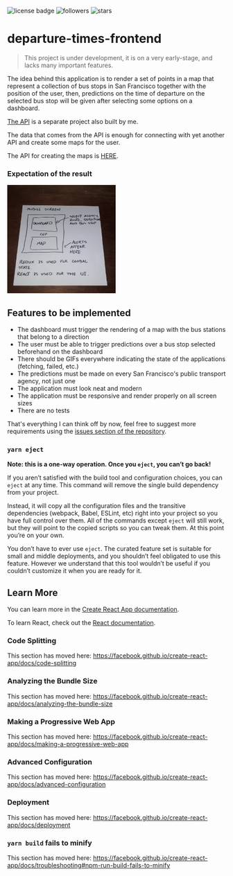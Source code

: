 ![license badge](https://img.shields.io/github/license/santiago-rodrig/departure-times-frontend)
![followers](https://img.shields.io/github/followers/santiago-rodrig?style=social)
![stars](https://img.shields.io/github/stars/santiago-rodrig/departure-times-frontend?style=social)

# departure-times-frontend

> This project is under development, it is on a very
> early-stage, and lacks many important features.

The idea behind this application is to render a set of
points in a map that represent a collection of bus stops
in San Francisco together with the position of the
user, then, predictions on the time of departure
on the selected bus stop will be given after
selecting some options on a dashboard.

[The API](https://github.com/santiago-rodrig/departure-times)
is a separate project also built by me.

The data that comes from the API is enough for connecting with
yet another API and create some maps for the user.

The API for creating the maps is [HERE](https://developer.here.com/products/maps).

### Expectation of the result

<img src="./doc/expectation.jpg" alt="result expectation" width="250" height="250" />

## Features to be implemented

- The dashboard must trigger the rendering of a map with the bus stations that belong to a direction
- The user must be able to trigger predictions over a bus stop selected beforehand on the dashboard
- There should be GIFs everywhere indicating the state of the applications (fetching, failed, etc.)
- The predictions must be made on every San Francisco's public transport agency, not just one
- The application must look neat and modern
- The application must be responsive and render properly on all screen sizes
- There are no tests

That's everything I can think off by now, feel free to suggest more requirements using
the [issues section of the repository](https://github.com/santiago-rodrig/departure-times-frontend/issues).

### `yarn eject`

**Note: this is a one-way operation. Once you `eject`, you can’t go back!**

If you aren’t satisfied with the build tool and configuration choices, you can `eject` at any time. This command will remove the single build dependency from your project.

Instead, it will copy all the configuration files and the transitive dependencies (webpack, Babel, ESLint, etc) right into your project so you have full control over them. All of the commands except `eject` will still work, but they will point to the copied scripts so you can tweak them. At this point you’re on your own.

You don’t have to ever use `eject`. The curated feature set is suitable for small and middle deployments, and you shouldn’t feel obligated to use this feature. However we understand that this tool wouldn’t be useful if you couldn’t customize it when you are ready for it.

## Learn More

You can learn more in the [Create React App documentation](https://facebook.github.io/create-react-app/docs/getting-started).

To learn React, check out the [React documentation](https://reactjs.org/).

### Code Splitting

This section has moved here: https://facebook.github.io/create-react-app/docs/code-splitting

### Analyzing the Bundle Size

This section has moved here: https://facebook.github.io/create-react-app/docs/analyzing-the-bundle-size

### Making a Progressive Web App

This section has moved here: https://facebook.github.io/create-react-app/docs/making-a-progressive-web-app

### Advanced Configuration

This section has moved here: https://facebook.github.io/create-react-app/docs/advanced-configuration

### Deployment

This section has moved here: https://facebook.github.io/create-react-app/docs/deployment

### `yarn build` fails to minify

This section has moved here: https://facebook.github.io/create-react-app/docs/troubleshooting#npm-run-build-fails-to-minify
